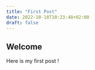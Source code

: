 ```yaml
---
title: "First Post"
date: 2022-10-18T10:23:48+02:00
draft: false
---
```


## Welcome

Here is my first post !
